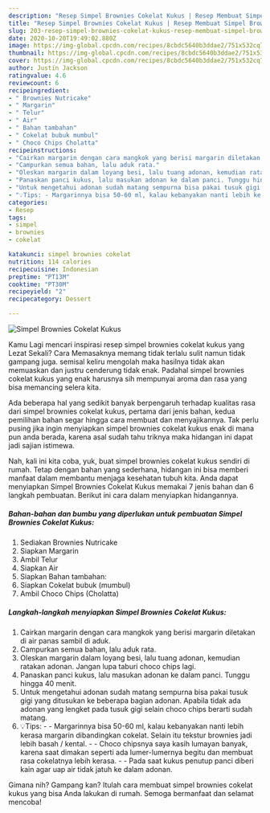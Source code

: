 ```yaml
---
description: "Resep Simpel Brownies Cokelat Kukus | Resep Membuat Simpel Brownies Cokelat Kukus Yang Enak dan Simpel"
title: "Resep Simpel Brownies Cokelat Kukus | Resep Membuat Simpel Brownies Cokelat Kukus Yang Enak dan Simpel"
slug: 203-resep-simpel-brownies-cokelat-kukus-resep-membuat-simpel-brownies-cokelat-kukus-yang-enak-dan-simpel
date: 2020-10-20T19:49:02.880Z
image: https://img-global.cpcdn.com/recipes/8cbdc5640b3ddae2/751x532cq70/simpel-brownies-cokelat-kukus-foto-resep-utama.jpg
thumbnail: https://img-global.cpcdn.com/recipes/8cbdc5640b3ddae2/751x532cq70/simpel-brownies-cokelat-kukus-foto-resep-utama.jpg
cover: https://img-global.cpcdn.com/recipes/8cbdc5640b3ddae2/751x532cq70/simpel-brownies-cokelat-kukus-foto-resep-utama.jpg
author: Justin Jackson
ratingvalue: 4.6
reviewcount: 6
recipeingredient:
- " Brownies Nutricake"
- " Margarin"
- " Telur"
- " Air"
- " Bahan tambahan"
- " Cokelat bubuk mumbul"
- " Choco Chips Cholatta"
recipeinstructions:
- "Cairkan margarin dengan cara mangkok yang berisi margarin diletakan di air panas sambil di aduk."
- "Campurkan semua bahan, lalu aduk rata."
- "Oleskan margarin dalam loyang besi, lalu tuang adonan, kemudian ratakan adonan. Jangan lupa taburi choco chips lagi."
- "Panaskan panci kukus, lalu masukan adonan ke dalam panci. Tunggu hingga 40 menit."
- "Untuk mengetahui adonan sudah matang sempurna bisa pakai tusuk gigi yang ditusukan ke beberapa bagian adonan. Apabila tidak ada adonan yang lengket pada tusuk gigi selain choco chips berarti sudah matang."
- "💡Tips: - Margarinnya bisa 50-60 ml, kalau kebanyakan nanti lebih kerasa margarin dibandingkan cokelat. Selain itu tekstur brownies jadi lebih basah / kental. - Choco chipsnya saya kasih lumayan banyak, karena saat dimakan seperti ada lumer-lumernya begitu dan membuat rasa cokelatnya lebih kerasa. - Pada saat kukus penutup panci diberi kain agar uap air tidak jatuh ke dalam adonan."
categories:
- Resep
tags:
- simpel
- brownies
- cokelat

katakunci: simpel brownies cokelat 
nutrition: 114 calories
recipecuisine: Indonesian
preptime: "PT13M"
cooktime: "PT30M"
recipeyield: "2"
recipecategory: Dessert

---
```



![Simpel Brownies Cokelat Kukus](https://img-global.cpcdn.com/recipes/8cbdc5640b3ddae2/751x532cq70/simpel-brownies-cokelat-kukus-foto-resep-utama.jpg)

Kamu Lagi mencari inspirasi resep simpel brownies cokelat kukus yang Lezat Sekali? Cara Memasaknya memang tidak terlalu sulit namun tidak gampang juga. semisal keliru mengolah maka hasilnya tidak akan memuaskan dan justru cenderung tidak enak. Padahal simpel brownies cokelat kukus yang enak harusnya sih mempunyai aroma dan rasa yang bisa memancing selera kita.



Ada beberapa hal yang sedikit banyak berpengaruh terhadap kualitas rasa dari simpel brownies cokelat kukus, pertama dari jenis bahan, kedua pemilihan bahan segar hingga cara membuat dan menyajikannya. Tak perlu pusing jika ingin menyiapkan simpel brownies cokelat kukus enak di mana pun anda berada, karena asal sudah tahu triknya maka hidangan ini dapat jadi sajian istimewa.


Nah, kali ini kita coba, yuk, buat simpel brownies cokelat kukus sendiri di rumah. Tetap dengan bahan yang sederhana, hidangan ini bisa memberi manfaat dalam membantu menjaga kesehatan tubuh kita. Anda dapat menyiapkan Simpel Brownies Cokelat Kukus memakai 7 jenis bahan dan 6 langkah pembuatan. Berikut ini cara dalam menyiapkan hidangannya.

<!--inarticleads1-->

##### Bahan-bahan dan bumbu yang diperlukan untuk pembuatan Simpel Brownies Cokelat Kukus:

1. Sediakan  Brownies Nutricake
1. Siapkan  Margarin
1. Ambil  Telur
1. Siapkan  Air
1. Siapkan  Bahan tambahan:
1. Siapkan  Cokelat bubuk (mumbul)
1. Ambil  Choco Chips (Cholatta)




<!--inarticleads2-->

##### Langkah-langkah menyiapkan Simpel Brownies Cokelat Kukus:

1. Cairkan margarin dengan cara mangkok yang berisi margarin diletakan di air panas sambil di aduk.
1. Campurkan semua bahan, lalu aduk rata.
1. Oleskan margarin dalam loyang besi, lalu tuang adonan, kemudian ratakan adonan. Jangan lupa taburi choco chips lagi.
1. Panaskan panci kukus, lalu masukan adonan ke dalam panci. Tunggu hingga 40 menit.
1. Untuk mengetahui adonan sudah matang sempurna bisa pakai tusuk gigi yang ditusukan ke beberapa bagian adonan. Apabila tidak ada adonan yang lengket pada tusuk gigi selain choco chips berarti sudah matang.
1. 💡Tips: - - Margarinnya bisa 50-60 ml, kalau kebanyakan nanti lebih kerasa margarin dibandingkan cokelat. Selain itu tekstur brownies jadi lebih basah / kental. - - Choco chipsnya saya kasih lumayan banyak, karena saat dimakan seperti ada lumer-lumernya begitu dan membuat rasa cokelatnya lebih kerasa. - - Pada saat kukus penutup panci diberi kain agar uap air tidak jatuh ke dalam adonan.




Gimana nih? Gampang kan? Itulah cara membuat simpel brownies cokelat kukus yang bisa Anda lakukan di rumah. Semoga bermanfaat dan selamat mencoba!
